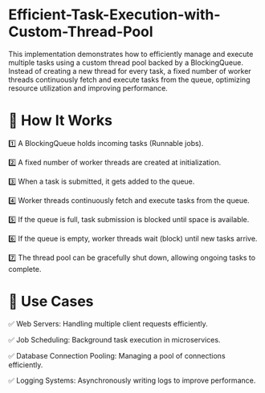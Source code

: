 # Efficient-Task-Execution-with-Custom-Thread-Pool
This implementation demonstrates how to efficiently manage and execute multiple tasks using a custom thread pool backed by a BlockingQueue. Instead of creating a new thread for every task, a fixed number of worker threads continuously fetch and execute tasks from the queue, optimizing resource utilization and improving performance.

# 🔄 How It Works

1️⃣ A BlockingQueue holds incoming tasks (Runnable jobs).

2️⃣ A fixed number of worker threads are created at initialization. 

3️⃣ When a task is submitted, it gets added to the queue.

4️⃣ Worker threads continuously fetch and execute tasks from the queue.

5️⃣ If the queue is full, task submission is blocked until space is available.

6️⃣ If the queue is empty, worker threads wait (block) until new tasks arrive.

7️⃣ The thread pool can be gracefully shut down, allowing ongoing tasks to complete.

# 🎯 Use Cases

✅ Web Servers: Handling multiple client requests efficiently.

✅ Job Scheduling: Background task execution in microservices.

✅ Database Connection Pooling: Managing a pool of connections efficiently.

✅ Logging Systems: Asynchronously writing logs to improve performance.
